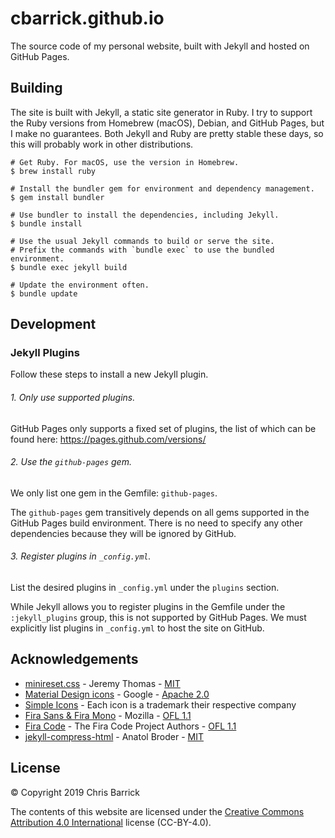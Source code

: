 cbarrick.github.io
==================================================

The source code of my personal website, built with Jekyll and hosted on GitHub Pages.

Building
-------------------------

The site is built with Jekyll, a static site generator in Ruby. I try to support the Ruby versions from Homebrew (macOS), Debian, and GitHub Pages, but I make no guarantees. Both Jekyll and Ruby are pretty stable these days, so this will probably work in other distributions.

```shell
# Get Ruby. For macOS, use the version in Homebrew.
$ brew install ruby

# Install the bundler gem for environment and dependency management.
$ gem install bundler

# Use bundler to install the dependencies, including Jekyll.
$ bundle install

# Use the usual Jekyll commands to build or serve the site.
# Prefix the commands with `bundle exec` to use the bundled environment.
$ bundle exec jekyll build

# Update the environment often.
$ bundle update
```


Development
-------------------------

### Jekyll Plugins

Follow these steps to install a new Jekyll plugin.

###### 1. Only use supported plugins.

GitHub Pages only supports a fixed set of plugins, the list of which can be found here: https://pages.github.com/versions/

###### 2. Use the `github-pages` gem.

We only list one gem in the Gemfile: `github-pages`.

The `github-pages` gem transitively depends on all gems supported in the GitHub Pages build environment. There is no need to specify any other dependencies because they will be ignored by GitHub.

###### 3. Register plugins in `_config.yml`.

List the desired plugins in `_config.yml` under the `plugins` section.

While Jekyll allows you to register plugins in the Gemfile under the `:jekyll_plugins` group, this is not supported by GitHub Pages. We must explicitly list plugins in `_config.yml` to host the site on GitHub.


Acknowledgements
-------------------------

- [minireset.css](https://github.com/jgthms/minireset.css) - Jeremy Thomas - [MIT](https://github.com/jgthms/minireset.css/blob/master/LICENSE)
- [Material Design icons](http://google.github.io/material-design-icons/) - Google - [Apache 2.0](https://github.com/google/material-design-icons/blob/master/LICENSE)
- [Simple Icons](https://simpleicons.org/) - Each icon is a trademark their respective company
- [Fira Sans & Fira Mono](http://mozilla.github.io/Fira/) - Mozilla - [OFL 1.1](https://github.com/mozilla/Fira/blob/master/LICENSE)
- [Fira Code](https://github.com/tonsky/FiraCode) - The Fira Code Project Authors - [OFL 1.1](https://github.com/tonsky/FiraCode/blob/master/LICENSE)
- [jekyll-compress-html](https://github.com/penibelst/jekyll-compress-html) - Anatol Broder - [MIT](https://github.com/penibelst/jekyll-compress-html/blob/master/LICENSE)


License
-------------------------

© Copyright 2019 Chris Barrick

The contents of this website are licensed under the [Creative Commons Attribution 4.0 International](https://creativecommons.org/licenses/by/4.0/) license (CC-BY-4.0).

